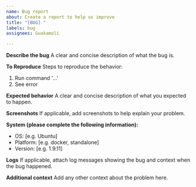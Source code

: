 ```yaml
---
name: Bug report
about: Create a report to help us improve
title: "[BUG] "
labels: bug
assignees: Guakamoli

---
```


**Describe the bug** A clear and concise description of what the bug is.

**To Reproduce** Steps to reproduce the behavior:

1. Run command '...'
2. See error

**Expected behavior** A clear and concise description of what you expected to happen.

**Screenshots** If applicable, add screenshots to help explain your problem.

**System (please complete the following information):**

- OS: [e.g. Ubuntu]
- Platform: [e.g. docker, standalone]
- Version: [e.g. 1.9.11]

**Logs** If applicable, attach log messages showing the bug and context when the bug happened.

**Additional context** Add any other context about the problem here.
